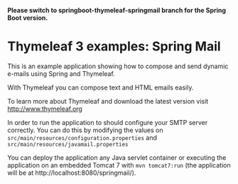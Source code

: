 **Please switch to springboot-thymeleaf-springmail branch for the Spring Boot version.**

Thymeleaf 3 examples: Spring Mail
=================================

This is an example application showing how to compose and send dynamic e-mails using Spring and Thymeleaf.

With Thymeleaf you can compose text and HTML emails easily.

To learn more about Thymeleaf and download the latest version visit
     http://www.thymeleaf.org

In order to run the application to should configure your SMTP server correctly.
You can do this by modifying the values on `src/main/resources/configuration.properties`
and `src/main/resources/javamail.properties`

You can deploy the application any Java servlet container or executing the application 
on an embedded Tomcat 7 with `mvn tomcat7:run` (the application will be at http://localhost:8080/springmail/).
